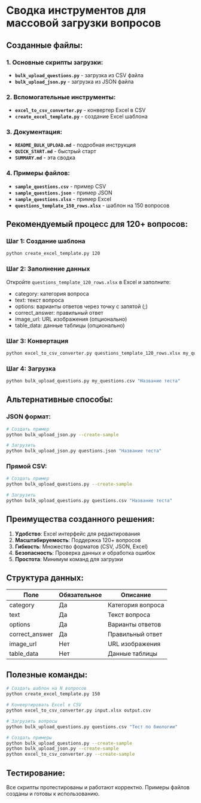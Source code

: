 # Сводка инструментов для массовой загрузки вопросов

## Созданные файлы:

### 1. Основные скрипты загрузки:
- **`bulk_upload_questions.py`** - загрузка из CSV файла
- **`bulk_upload_json.py`** - загрузка из JSON файла

### 2. Вспомогательные инструменты:
- **`excel_to_csv_converter.py`** - конвертер Excel в CSV
- **`create_excel_template.py`** - создание Excel шаблона

### 3. Документация:
- **`README_BULK_UPLOAD.md`** - подробная инструкция
- **`QUICK_START.md`** - быстрый старт
- **`SUMMARY.md`** - эта сводка

### 4. Примеры файлов:
- **`sample_questions.csv`** - пример CSV
- **`sample_questions.json`** - пример JSON
- **`sample_questions.xlsx`** - пример Excel
- **`questions_template_150_rows.xlsx`** - шаблон на 150 вопросов

## Рекомендуемый процесс для 120+ вопросов:

### Шаг 1: Создание шаблона
```bash
python create_excel_template.py 120
```

### Шаг 2: Заполнение данных
Откройте `questions_template_120_rows.xlsx` в Excel и заполните:
- category: категория вопроса
- text: текст вопроса  
- options: варианты ответов через точку с запятой (;)
- correct_answer: правильный ответ
- image_url: URL изображения (опционально)
- table_data: данные таблицы (опционально)

### Шаг 3: Конвертация
```bash
python excel_to_csv_converter.py questions_template_120_rows.xlsx my_questions.csv
```

### Шаг 4: Загрузка
```bash
python bulk_upload_questions.py my_questions.csv "Название теста"
```

## Альтернативные способы:

### JSON формат:
```bash
# Создать пример
python bulk_upload_json.py --create-sample

# Загрузить
python bulk_upload_json.py questions.json "Название теста"
```

### Прямой CSV:
```bash
# Создать пример
python bulk_upload_questions.py --create-sample

# Загрузить
python bulk_upload_questions.py questions.csv "Название теста"
```

## Преимущества созданного решения:

1. **Удобство**: Excel интерфейс для редактирования
2. **Масштабируемость**: Поддержка 120+ вопросов
3. **Гибкость**: Множество форматов (CSV, JSON, Excel)
4. **Безопасность**: Проверка данных и обработка ошибок
5. **Простота**: Минимум команд для загрузки

## Структура данных:

| Поле | Обязательное | Описание |
|------|--------------|----------|
| category | Да | Категория вопроса |
| text | Да | Текст вопроса |
| options | Да | Варианты ответов |
| correct_answer | Да | Правильный ответ |
| image_url | Нет | URL изображения |
| table_data | Нет | Данные таблицы |

## Полезные команды:

```bash
# Создать шаблон на N вопросов
python create_excel_template.py 150

# Конвертировать Excel в CSV
python excel_to_csv_converter.py input.xlsx output.csv

# Загрузить вопросы
python bulk_upload_questions.py questions.csv "Тест по биологии"

# Создать примеры
python bulk_upload_questions.py --create-sample
python bulk_upload_json.py --create-sample
python excel_to_csv_converter.py --create-sample
```

## Тестирование:
Все скрипты протестированы и работают корректно. Примеры файлов созданы и готовы к использованию. 
